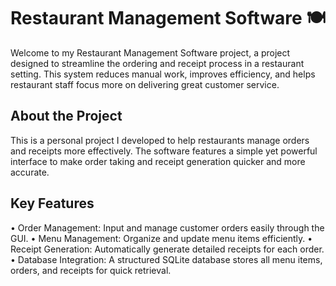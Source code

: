 # Restaurant Management Software 🍽️ 
Welcome to my Restaurant Management Software project, a project designed to streamline the ordering and receipt process in a restaurant setting. This system reduces manual work, improves efficiency, and helps restaurant staff focus more on delivering great customer service.

## About the Project
This is a personal project I developed to help restaurants manage orders and receipts more effectively. The software features a simple yet powerful interface to make order taking and receipt generation quicker and more accurate.
## Key Features
• Order Management: Input and manage customer orders easily through the GUI.
• Menu Management: Organize and update menu items efficiently.
• Receipt Generation: Automatically generate detailed receipts for each order.
• Database Integration: A structured SQLite database stores all menu items, orders, and receipts for quick retrieval.
